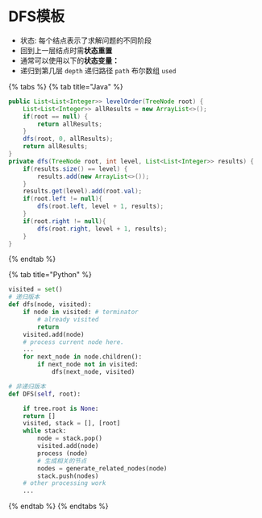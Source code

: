 # DFS模板

* 状态: 每个结点表示了求解问题的不同阶段
* 回到上一层结点时需**状态重置**
* 通常可以使用以下的**状态变量：**
* 递归到第几层 `depth`  递归路径 `path`  布尔数组 `used`

{% tabs %}
{% tab title="Java" %}
```java
public List<List<Integer>> levelOrder(TreeNode root) {
    List<List<Integer>> allResults = new ArrayList<>();
    if(root == null) {
        return allResults;
    }
    dfs(root, 0, allResults);
    return allResults;
}
private dfs(TreeNode root, int level, List<List<Integer>> results) {
    if(results.size() == level) {
        results.add(new ArrayList<>());
    }
    results.get(level).add(root.val);
    if(root.left != null){
        dfs(root.left, level + 1, results);
    }
    if(root.right != null){
        dfs(root.right, level + 1, results);
    }
}
```
{% endtab %}

{% tab title="Python" %}
```python
visited = set()
# 递归版本
def dfs(node, visited):
    if node in visited: # terminator
        # already visited
        return
    visited.add(node)
    # process current node here.
    ...
    for next_node in node.children():
        if next_node not in visited:
            dfs(next_node, visited)

# 非递归版本
def DFS(self, root):

    if tree.root is None:
    return []
    visited, stack = [], [root]
    while stack:
        node = stack.pop()
        visited.add(node)
        process (node)
        # 生成相关的节点
        nodes = generate_related_nodes(node)
        stack.push(nodes)
    # other processing work
    ...
```
{% endtab %}
{% endtabs %}

